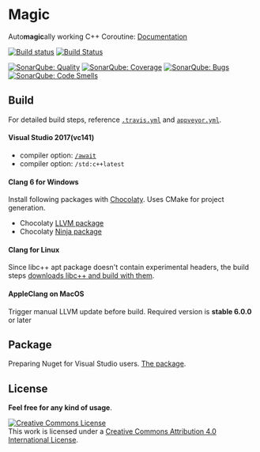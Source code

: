 # Magic
Auto**magic**ally working C++ Coroutine: [Documentation](https://github.com/luncliff/Magic/wiki)

[![Build status](https://ci.appveyor.com/api/projects/status/9eoy07qfxxqghop3?svg=true)](https://ci.appveyor.com/project/luncliff/magic) [![Build Status](https://travis-ci.org/luncliff/Magic.svg)](https://travis-ci.org/luncliff/Magic)


[![SonarQube: Quality](https://sonarcloud.io/api/project_badges/measure?project=luncliff-magic&metric=alert_status)](https://sonarcloud.io/dashboard?id=luncliff-magic)
[![SonarQube: Coverage](https://sonarcloud.io/api/project_badges/measure?project=luncliff-magic&metric=coverage)](https://sonarcloud.io/dashboard?id=luncliff-magic)
[![SonarQube: Bugs](https://sonarcloud.io/api/project_badges/measure?project=luncliff-magic&metric=bugs)](https://sonarcloud.io/dashboard?id=luncliff-magic)
[![SonarQube: Code Smells](https://sonarcloud.io/api/project_badges/measure?project=luncliff-magic&metric=code_smells)](https://sonarcloud.io/dashboard?id=luncliff-magic)

## Build
For detailed build steps, reference [`.travis.yml`](/.travis.yml) and [`appveyor.yml`](/appveyor.yml).

#### Visual Studio 2017(vc141)
  - compiler option: [`/await`](https://blogs.msdn.microsoft.com/vcblog/2015/04/29/more-about-resumable-functions-in-c/) 
  - compiler option: `/std:c++latest`

#### Clang 6 for Windows 
Install following packages with [Chocolaty](https://chocolatey.org/). Uses CMake for project generation.
  - Chocolaty [LLVM package](https://chocolatey.org/packages/llvm)
  - Chocolaty [Ninja package](https://chocolatey.org/packages/ninja)

#### Clang for Linux
Since libc++ apt package doesn't contain experimental headers, the build steps [downloads libc++ and build with them](https://libcxx.llvm.org/docs/BuildingLibcxx.html).

#### AppleClang on MacOS
Trigger manual LLVM update before build. Required version is **stable 6.0.0** or later

## Package
Preparing Nuget for Visual Studio users. [The package](https://www.nuget.org/packages/CppMagic/).

## License 
**Feel free for any kind of usage**.

<a rel="license" href="http://creativecommons.org/licenses/by/4.0/"><img alt="Creative Commons License" style="border-width:0" src="https://i.creativecommons.org/l/by/4.0/88x31.png" /></a><br />This work is licensed under a <a rel="license" href="http://creativecommons.org/licenses/by/4.0/">Creative Commons Attribution 4.0 International License</a>.
